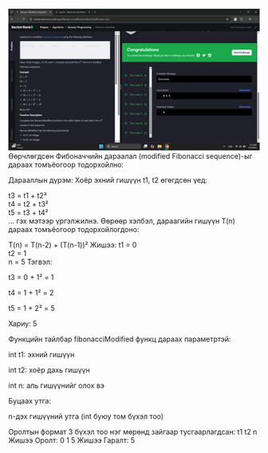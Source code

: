 ![alt text](<../images/40 bodlogo 13.png>)
Өөрчлөгдсөн Фибоначчийн дараалал (modified Fibonacci sequence)-ыг дараах томъёогоор тодорхойлно:

Дарааллын дүрэм:
Хоёр эхний гишүүн t1, t2 өгөгдсөн үед:

t3 = t1 + t2²  
t4 = t2 + t3²  
t5 = t3 + t4²  
... гэх мэтээр үргэлжилнэ.
Өөрөөр хэлбэл, дараагийн гишүүн T(n) дараах томъёогоор тодорхойлогдоно:

T(n) = T(n-2) + (T(n-1))²
Жишээ:
t1 = 0  
t2 = 1  
n = 5
Тэгвэл:

t3 = 0 + 1² = 1

t4 = 1 + 1² = 2

t5 = 1 + 2² = 5

Хариу: 5

Функцийн тайлбар
fibonacciModified функц дараах параметртэй:

int t1: эхний гишүүн

int t2: хоёр дахь гишүүн

int n: аль гишүүнийг олох вэ

Буцаах утга:

n-дэх гишүүний утга (int буюу том бүхэл тоо)

Оролтын формат
3 бүхэл тоо нэг мөрөнд зайгаар тусгаарлагдсан: t1 t2 n
Жишээ Оролт:
0 1 5
Жишээ Гаралт:
5